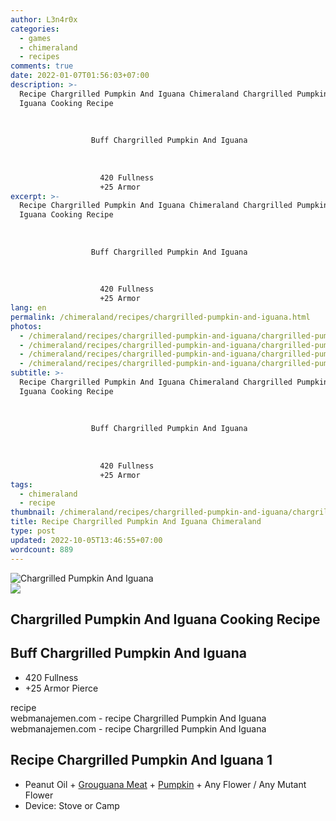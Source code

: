 ```yaml
---
author: L3n4r0x
categories:
  - games
  - chimeraland
  - recipes
comments: true
date: 2022-01-07T01:56:03+07:00
description: >-
  Recipe Chargrilled Pumpkin And Iguana Chimeraland Chargrilled Pumpkin And
  Iguana Cooking Recipe
                  
                
                
                  Buff Chargrilled Pumpkin And Iguana
                
                
                  
                    420 Fullness
                    +25 Armor
excerpt: >-
  Recipe Chargrilled Pumpkin And Iguana Chimeraland Chargrilled Pumpkin And
  Iguana Cooking Recipe
                  
                
                
                  Buff Chargrilled Pumpkin And Iguana
                
                
                  
                    420 Fullness
                    +25 Armor
lang: en
permalink: /chimeraland/recipes/chargrilled-pumpkin-and-iguana.html
photos:
  - /chimeraland/recipes/chargrilled-pumpkin-and-iguana/chargrilled-pumpkin-and-iguana.webp
  - /chimeraland/recipes/chargrilled-pumpkin-and-iguana/chargrilled-pumpkin-and-iguana-name.webp
  - /chimeraland/recipes/chargrilled-pumpkin-and-iguana/chargrilled-pumpkin-and-iguana-icon.webp
  - /chimeraland/recipes/chargrilled-pumpkin-and-iguana/chargrilled-pumpkin-and-iguana-material.webp
subtitle: >-
  Recipe Chargrilled Pumpkin And Iguana Chimeraland Chargrilled Pumpkin And
  Iguana Cooking Recipe
                  
                
                
                  Buff Chargrilled Pumpkin And Iguana
                
                
                  
                    420 Fullness
                    +25 Armor
tags:
  - chimeraland
  - recipe
thumbnail: /chimeraland/recipes/chargrilled-pumpkin-and-iguana/chargrilled-pumpkin-and-iguana.webp
title: Recipe Chargrilled Pumpkin And Iguana Chimeraland
type: post
updated: 2022-10-05T13:46:55+07:00
wordcount: 889
---
```


<link
  rel="stylesheet"
  href="https://rawcdn.githack.com/dimaslanjaka/Web-Manajemen/870a349/css/bootstrap-5-3-0-alpha3-wrapper.css"
/>
<section id="bootstrap-wrapper">
  <div data-bs-theme="dark">
    <div class="card mb-2">
      <div class="card-body">
        <div class="row g-0">
          <div class="col-sm-4 position-relative mb-2">
            <img
              src="https://www.webmanajemen.com/chimeraland/recipes/chargrilled-pumpkin-and-iguana/chargrilled-pumpkin-and-iguana-material.webp"
              class="card-img fit-cover w-100 h-100"
              alt="Chargrilled Pumpkin And Iguana"
              data-fancybox="true"
            />
          </div>
          <div class="col-sm-8 mb-2">
            <div class="card-body">
              <div class="d-flex flex-row align-items-center mb-3">
                <img
                  class="d-inline-block me-2"
                  src="https://www.webmanajemen.com/chimeraland/recipes/chargrilled-pumpkin-and-iguana/chargrilled-pumpkin-and-iguana-icon.webp"
                  width="auto"
                  height="auto"
                  style="vertical-align: middle"
                />
                <h2 class="fs-5">
                  Chargrilled Pumpkin And Iguana Cooking Recipe
                </h2>
              </div>
              <h2 class="card-title fs-5">
                Buff Chargrilled Pumpkin And Iguana
              </h2>
              <div class="card-text">
                <ul>
                  <li>420 Fullness</li>
                  <li>+25 Armor Pierce</li>
                </ul>
              </div>
              <span class="badge rounded-pill">recipe</span>
            </div>
            <div class="card-footer text-end text-muted mt-auto">
              webmanajemen.com - recipe Chargrilled Pumpkin And Iguana
            </div>
          </div>
        </div>
      </div>
      <div class="card-footer text-end text-muted">
        webmanajemen.com - recipe Chargrilled Pumpkin And Iguana
      </div>
    </div>
    <div class="row mb-2">
      <div class="col-12 col-lg-6 recipe-item mb-2">
        <div class="card">
          <div class="card-body">
            <h2 class="card-title fs-5">
              Recipe Chargrilled Pumpkin And Iguana 1
            </h2>
            <div class="card-text">
              <ul>
                <li>
                  Peanut Oil<span> + </span
                  ><a
                    class="text-decoration-none text-primary"
                    href="/chimeraland/materials/grouguana-meat.html"
                    >Grouguana Meat</a
                  ><span> + </span
                  ><a
                    class="text-decoration-none text-primary"
                    href="/chimeraland/materials/pumpkin.html"
                    >Pumpkin</a
                  ><span> + </span>Any Flower<span> / </span>Any Mutant Flower
                </li>
                <li>Device: Stove or Camp</li>
              </ul>
            </div>
          </div>
        </div>
      </div>
    </div>
  </div>
</section>